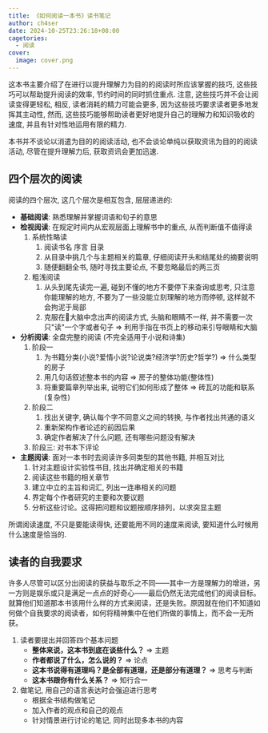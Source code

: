 ```yaml
---
title: 《如何阅读一本书》读书笔记
author: ch4ser
date: 2024-10-25T23:26:18+08:00
cagetories: 
  - 阅读
cover:
  image: cover.png
---
```


这本书主要介绍了在进行以提升理解力为目的的阅读时所应该掌握的技巧, 这些技巧可以帮助提升阅读的效率, 节约时间的同时抓住重点. 注意, 这些技巧并不会让阅读变得更轻松, 相反, 读者消耗的精力可能会更多, 因为这些技巧要求读者更多地发挥其主动性, 然而, 这些技巧能够帮助读者更好地提升自己的理解力和知识吸收的速度, 并且有针对性地运用有限的精力.

本书并不谈论以消遣为目的的阅读活动, 也不会谈论单纯以获取资讯为目的的阅读活动, 尽管在提升理解力后, 获取资讯会更加迅速.

## 四个层次的阅读

阅读的四个层次, 这几个层次是相互包含, 层层递进的:

- **基础阅读**: 熟悉理解并掌握词语和句子的意思
- **检视阅读**: 在规定时间内从宏观层面上理解书中的重点, 从而判断值不值得读
	1. 系统性略读
		1. 阅读书名 序言 目录
		2. 从目录中挑几个与主题相关的篇章, 仔细阅读开头和结尾处的摘要说明
		3. 随便翻翻全书, 随时寻找主要论点, 不要忽略最后的两三页
	2. 粗浅阅读
		1. 从头到尾先读完一遍, 碰到不懂的地方不要停下来查询或思考, 只注意你能理解的地方, 不要为了一些没能立刻理解的地方而停顿, 这样就不会拘泥于局部
		2. 克服在🧠大脑中念出声的阅读方式, 头脑和眼睛不一样, 并不需要一次只"读"一个字或者句子 => 利用手指在书页上的移动来引导眼睛和大脑
- **分析阅读**: 全盘完整的阅读 (不完全适用于小说和诗集)
	1. 阶段一
		1. 为书籍分类(小说?爱情小说?论说类?经济学?历史?哲学?) => 什么类型的房子
		2. 用几句话叙述整本书的内容 => 房子的整体功能(整体性)
		3. 将重要篇章列举出来, 说明它们如何形成了整体 => 砖瓦的功能和联系(复杂性)
	2. 阶段二
		1. 找出关键字, 确认每个字不同意义之间的转换, 与作者找出共通的语义
		2. 重新架构作者论述的前因后果
		3. 确定作者解决了什么问题, 还有哪些问题没有解决
	3. 阶段三: 对书本下评论
- **主题阅读**: 面对一本书时去阅读许多同类型的其他书籍, 并相互对比
	1. 针对主题设计实验性书目, 找出并确定相关的书籍
	2. 阅读这些书籍的相关章节
	3. 建立中立的主旨和词汇, 列出一连串相关的问题
	4. 界定每个作者研究的主要和次要议题
	5. 分析这些讨论。这得把问题和议题按顺序排列，以求突显主题


所谓阅读速度, 不只是要能读得快, 还要能用不同的速度来阅读, 要知道什么时候用什么速度是恰当的.

## 读者的自我要求

许多人尽管可以区分出阅读的获益与取乐之不同——其中一方是理解力的增进，另一方则是娱乐或只是满足一点点的好奇心——最后仍然无法完成他们的阅读目标。就算他们知道那本书该用什么样的方式来阅读，还是失败。原因就在他们不知道如何做个自我要求的阅读者，如何将精神集中在他们所做的事情上，而不会一无所获。

1. 读者要提出并回答四个基本问题
	- **整体来说，这本书到底在谈些什么？** => 主题
	- **作者都说了什么，怎么说的？** => 论点
	- **这本书说得有道理吗？是全部有道理，还是部分有道理？** => 思考与判断
	- **这本书跟你有什么关系？** => 知行合一
2. 做笔记, 用自己的语言表达时会强迫进行思考
	- 根据全书结构做笔记
	- 加入作者的观点和自己的观点
	- 针对情景进行讨论的笔记, 同时出现多本书的内容

